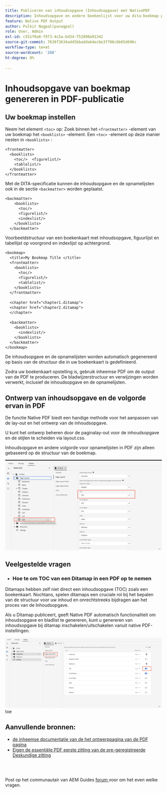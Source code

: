 ```yaml
---
title: Publiceren van inhoudsopgave (Inhoudsopgave) met NativePDF
description: Inhoudsopgave en andere boekenlijst voor uw dita-boekmap publiceren met NativePDF
feature: Native PDF Output
author: Pulkit Nagpal(punagpal)
role: User, Admin
exl-id: c551f0a8-f973-4c5a-bd34-f52890a91342
source-git-commit: 7638f3634ad45bbadda64ec6e3f706cbb65d696c
workflow-type: tm+mt
source-wordcount: '268'
ht-degree: 0%

---
```


# Inhoudsopgave van boekmap genereren in PDF-publicatie

## Uw boekmap instellen

Neem het element `<toc>` op:
Zoek binnen het `<frontmatter>` -element van uw boekmap het `<booklists>` -element.  Een `<toc>` -element op deze manier nesten in `<booklists>` :

```
<frontmatter>
  <booklists>
    <toc/>  <figurelist/>
    <tablelist/>
  </booklists>
</frontmatter>
```

Met de DITA-specificatie kunnen de inhoudsopgave en de opnamelijsten ook in de sectie `<backmatter>` worden geplaatst.


```
<backmatter>
    <booklists>
      <toc/>
      <figurelist/>
      <indexlist/>
    </booklists>
  </backmatter>
```

Voorbeeldstructuur van een boekenkaart met inhoudsopgave, figuurlijst en tabellijst op voorgrond en indexlijst op achtergrond.

```
<bookmap>
  <title>My Bookmap Title </title>
  <frontmatter>
    <booklists>
      <toc/>
      <figurelist/>
      <tablelist/>
    </booklists>
  </frontmatter>

  <chapter href="chapter1.ditamap">
  <chapter href="chapter2.ditamap">
  </chapter>

  <backmatter>
    <booklists>
      <indexlist/>
    </booklists>
  </backmatter>
</bookmap>
```

De inhoudsopgave en de opnamelijsten worden automatisch gegenereerd op basis van de structuur die in uw boekenkaart is gedefinieerd.

Zodra uw boekenkaart opstelling is, gebruik inheemse PDF om de output van de PDF te produceren. De bladwijzerstructuur en verwijzingen worden verwerkt, inclusief de inhoudsopgave en de opnamelijsten.

## Ontwerp van inhoudsopgave en de volgorde ervan in PDF

De functie Native PDF biedt een handige methode voor het aanpassen van de lay-out en het ontwerp van de inhoudsopgave.

U kunt het ontwerp beheren door de paginalay-out voor de inhoudsopgave en de stijlen te scheiden via layout.css.

Inhoudsopgave en andere volgorde voor opnamelijsten in PDF zijn alleen gebaseerd op de structuur van de boekmap.

![ toc ](../assets/publishing/toc.png)


## Veelgestelde vragen

- ### Hoe te om TOC van een Ditamap in een PDF op te nemen

Ditamaps hebben zelf niet direct een inhoudsopgave (TOC) zoals een boekenkaart. Nochtans, spelen ditamaps een cruciale rol bij het bepalen van de structuur voor uw inhoud en onrechtstreeks bijdragen aan het proces van de Inhoudsopgave.

Als u Ditamap publiceert, geeft Native PDF automatisch functionaliteit om inhoudsopgave en bladlist te genereren, kunt u genereren van inhoudsopgave bij ditamap inschakelen/uitschakelen vanuit native PDF-instellingen.

![ laat onbruikbaar maken TOC ](../assets/publishing/pageorder.png) toe

## Aanvullende bronnen:

- [ de inheemse documentatie van de het ontwerppagina van de PDF pagina ](https://experienceleague.adobe.com/nl/docs/experience-manager-guides/using/install-guide/on-prem-ig/output-gen-config/config-native-pdf-publish/design-page-layout)
- [ Eigen de essentiële PDF eerste zitting van de pre-geregistreerde Deskundige zitting ](https://experienceleague.adobe.com/nl/docs/experience-manager-guides/using/knowledge-base/expert-session/native-pdf-publishing-essentials-feb23)

<br>
<br>

Post op het communautair van AEM Guides [ forum ](https://experienceleaguecommunities.adobe.com/t5/experience-manager-guides/ct-p/aem-xml-documentation) voor om het even welke vragen.



